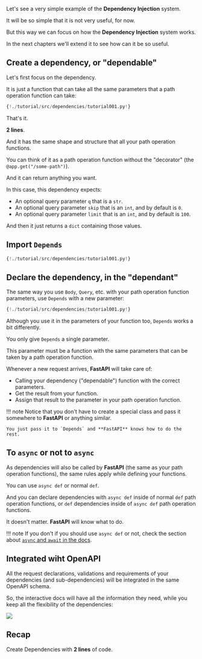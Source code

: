 Let's see a very simple example of the **Dependency Injection** system.

It will be so simple that it is not very useful, for now.

But this way we can focus on how the **Dependency Injection** system works.

In the next chapters we'll extend it to see how can it be so useful.

## Create a dependency, or "dependable"

Let's first focus on the dependency.

It is just a function that can take all the same parameters that a path operation function can take:

```Python hl_lines="6 7"
{!./tutorial/src/dependencies/tutorial001.py!}
```

That's it.

**2 lines**.

And it has the same shape and structure that all your path operation functions.

You can think of it as a path operation function without the "decorator" (the `@app.get("/some-path")`).

And it can return anything you want.

In this case, this dependency expects:

* An optional query parameter `q` that is a `str`.
* An optional query parameter `skip` that is an `int`, and by default is `0`.
* An optional query parameter `limit` that is an `int`, and by default is `100`.

And then it just returns a `dict` containing those values.

## Import `Depends`

```Python hl_lines="1"
{!./tutorial/src/dependencies/tutorial001.py!}
```

## Declare the dependency, in the "dependant"

The same way you use `Body`, `Query`, etc. with your path operation function parameters, use `Depends` with a new parameter:

```Python hl_lines="11"
{!./tutorial/src/dependencies/tutorial001.py!}
```

Although you use it in the parameters of your function too, `Depends` works a bit differently.

You only give `Depends` a single parameter.

This parameter must be a function with the same parameters that can be taken by a path operation function.

Whenever a new request arrives, **FastAPI** will take care of:

* Calling your dependency ("dependable") function with the correct parameters.
* Get the result from your function.
* Assign that result to the parameter in your path operation function.

!!! note
    Notice that you don't have to create a special class and pass it somewhere to **FastAPI** or anything similar.

    You just pass it to `Depends` and **FastAPI** knows how to do the rest.

## To `async` or not to `async`

As dependencies will also be called by **FastAPI** (the same as your path operation functions), the same rules apply while defining your functions.

You can use `async def` or normal `def`.

And you can declare dependencies with `async def` inside of normal `def` path operation functions, or `def` dependencies inside of `async def` path operation functions.

It doesn't matter. **FastAPI** will know what to do.

!!! note
    If you don't if you should use `async def` or not, check the section about [`async` and `await` in the docs](/tutorial/async.md).

## Integrated wiht OpenAPI

All the request declarations, validations and requirements of your dependencies (and sub-dependencies) will be integrated in the same OpenAPI schema.

So, the interactive docs will have all the information they need, while you keep all the flexibility of the dependencies:

<img src="/img/tutorial/dependencies/image01.png">

## Recap

Create Dependencies with **2 lines** of code.
